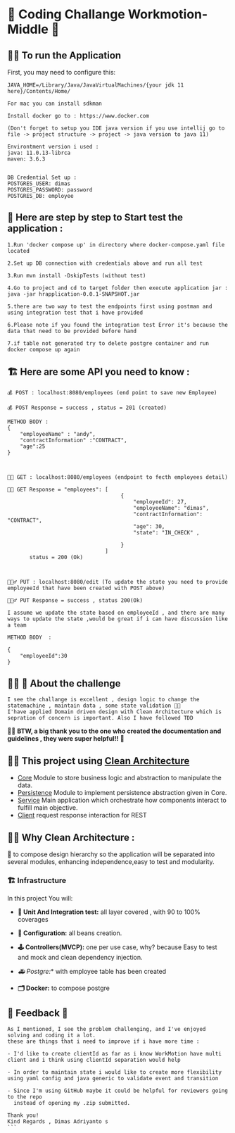 # 🚀 Coding Challange Workmotion-Middle 🚀

## 🏃👾 To run the Application

First, you may need to configure this:

```
JAVA_HOME=/Library/Java/JavaVirtualMachines/{your jdk 11 here}/Contents/Home/ 

For mac you can install sdkman

Install docker go to : https://www.docker.com

(Don't forget to setup you IDE java version if you use intellij go to file -> project structure -> project -> java version to java 11)

Environtment version i used :
java: 11.0.13-librca
maven: 3.6.3


DB Credential Set up : 
POSTGRES_USER: dimas
POSTGRES_PASSWORD: password
POSTGRES_DB: employee

```

##  🦾 Here are step by step to Start test the application :
```
1.Run 'docker compose up' in directory where docker-compose.yaml file located

2.Set up DB connection with credentials above and run all test

3.Run mvn install -DskipTests (without test)

4.Go to project and cd to target folder then execute application jar : java -jar hrapplication-0.0.1-SNAPSHOT.jar

5.there are two way to test the endpoints first using postman and using integration test that i have provided 

6.Please note if you found the integration test Error it's because the data that need to be provided before hand 

7.if table not generated try to delete postgre container and run docker compose up again
```

## 🏗 Here are some API you need to know :

```
💰 POST : localhost:8080/employees (end point to save new Employee)

💰 POST Response = success , status = 201 (created)

METHOD BODY : 
{
    "employeeName" : "andy",
    "contractInformation" :"CONTRACT",
    "age":25
}



🙌🏻 GET : localhost:8080/employees (endpoint to fecth employees detail)

🙌🏻 GET Response = "employees": [
                                    {
                                        "employeeId": 27,
                                        "employeeName": "dimas",
                                        "contractInformation": "CONTRACT",
                                        "age": 30,
                                        "state": "IN_CHECK" , 

                                    }
                               ]  
       status = 200 (Ok)



🧜🏻‍♂️ PUT : localhost:8080/edit (To update the state you need to provide employeeId that have been created with POST above)

🧜🏻‍♂️ PUT Response = success , status 200(Ok)

I assume we update the state based on employeeId , and there are many ways to update the state ,would be great if i can have discussion like a team

METHOD BODY  : 

{
    "employeeId":30
}

```


## 🧑‍💻 🤖 About the challenge
```
I see the challange is excellent , design logic to change the statemachine , maintain data , some state validation 🧑‍🔬
I'have applied Domain driven design with Clean Architecture which is sepration of concern is important. Also I have followed TDD
```

🙏🏻 **BTW, a big thank you to the one who created the documentation and guidelines , they were super helpful!!** 🍦


## 🙌🏻 This project using [Clean Architecture](https://blog.cleancoder.com/uncle-bob/2012/08/13/the-clean-architecture.html)

* [Core](/core) Module to store business logic and abstraction to manipulate the data.
* [Persistence](/persistence) Module to implement persistence abstraction given in Core.
* [Service](/service) Main application which orchestrate how components interact to fulfill main objective.
* [Client](/client) request response interaction for REST


## 🧑‍🔬 Why Clean Architecture  :
🦾 to compose design hierarchy so the application will be separated into several modules, enhancing independence,easy to test and modularity. 


### 🏗 Infrastructure

In this project You will:

- **🧮 Unit And Integration test:** all layer covered , with 90 to 100% coverages


- **🧮 Configuration:** all beans creation.


- **🕹 Controllers(MVCP):** one per use case, why? because Easy to test and mock and clean dependency injection.

- *🚑 Postgre:** with employee table has been created 


- **🗂 Docker:** to compose postgre



## 🔁 Feedback 🚀
````
As I mentioned, I see the problem challenging, and I've enjoyed solving and coding it a lot.
these are things that i need to improve if i have more time :

- I'd like to create clientId as far as i know WorkMotion have multi client and i think using clientId separation would help

- In order to maintain state i would like to create more flexibility using yaml config and java generic to validate event and transition

- Since I'm using GitHub maybe it could be helpful for reviewers going to the repo
  instead of opening my .zip submitted.

Thank you!
Kind Regards , Dimas Adriyanto s
```

